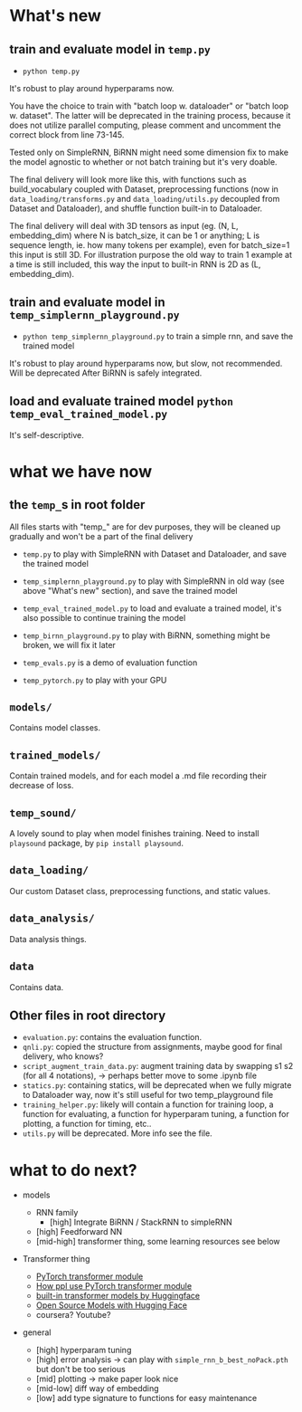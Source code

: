 # What's new

## train and evaluate model in `temp.py`

- `python temp.py`

It's robust to play around hyperparams now.

You have the choice to train with "batch loop w. dataloader" or "batch loop w. dataset". The latter will be deprecated in the training process, because it does not utilize parallel computing, please comment and uncomment the correct block from line 73-145.

Tested only on SimpleRNN, BiRNN might need some dimension fix to make the model agnostic to whether or not batch training but it's very doable.

The final delivery will look more like this, with functions such as build_vocabulary coupled with Dataset, preprocessing functions (now in `data_loading/transforms.py` and `data_loading/utils.py` decoupled from Dataset and Dataloader), and shuffle function built-in to Dataloader.

The final delivery will deal with 3D tensors as input (eg. (N, L, embedding_dim) where N is batch_size, it can be 1 or anything; L is sequence length, ie. how many tokens per example), even for batch_size=1 this input is still 3D. For illustration purpose the old way to train 1 example at a time is still included, this way the input to built-in RNN is 2D as (L, embedding_dim).

## train and evaluate model in `temp_simplernn_playground.py`

- `python temp_simplernn_playground.py` to train a simple rnn, and save the trained model

It's robust to play around hyperparams now, but slow, not recommended. Will be deprecated After BiRNN is safely integrated.

## load and evaluate trained model `python temp_eval_trained_model.py`

It's self-descriptive.

# what we have now

## the `temp_`s in root folder

All files starts with "temp\_" are for dev purposes, they will be cleaned up gradually and won't be a part of the final delivery

- `temp.py` to play with SimpleRNN with Dataset and Dataloader, and save the trained model
- `temp_simplernn_playground.py` to play with SimpleRNN in old way (see above "What's new" section), and save the trained model
- `temp_eval_trained_model.py` to load and evaluate a trained model, it's also possible to continue training the model

- `temp_birnn_playground.py` to play with BiRNN, something might be broken, we will fix it later
- `temp_evals.py` is a demo of evaluation function
- `temp_pytorch.py` to play with your GPU

## `models/`

Contains model classes.

## `trained_models/`

Contain trained models, and for each model a .md file recording their decrease of loss.

## `temp_sound/`

A lovely sound to play when model finishes training.
Need to install `playsound` package, by `pip install playsound`.

## `data_loading/`

Our custom Dataset class, preprocessing functions, and static values.

## `data_analysis/`

Data analysis things.

## `data`

Contains data.

## Other files in root directory

- `evaluation.py`: contains the evaluation function.
- `qnli.py`: copied the structure from assignments, maybe good for final delivery, who knows?
- `script_augment_train_data.py`: augment training data by swapping s1 s2 (for all 4 notations), -> perhaps better move to some .ipynb file
- `statics.py`: containing statics, will be deprecated when we fully migrate to Dataloader way, now it's still useful for two temp_playground file
- `training_helper.py`: likely will contain a function for training loop, a function for evaluating, a function for hyperparam tuning, a function for plotting, a function for timing, etc..
- `utils.py` will be deprecated. More info see the file.

# what to do next?

- models

  - RNN family
    - [high] Integrate BiRNN / StackRNN to simpleRNN
  - [high] Feedforward NN
  - [mid-high] transformer thing, some learning resources see below

- Transformer thing
  - [PyTorch transformer module](https://pytorch.org/docs/stable/generated/torch.nn.Transformer.html)
  - [How ppl use PyTorch transformer module](https://pytorch.org/tutorials/beginner/transformer_tutorial.html)
  - [built-in transformer models by Huggingface](https://pytorch.org/hub/huggingface_pytorch-transformers/)
  - [Open Source Models with Hugging Face](https://learn.deeplearning.ai/courses/open-source-models-hugging-face/lesson/1/introduction)
  - coursera? Youtube?
- general

  - [high] hyperparam tuning
  - [high] error analysis -> can play with `simple_rnn_b_best_noPack.pth` but don't be too serious
  - [mid] plotting -> make paper look nice
  - [mid-low] diff way of embedding
  - [low] add type signature to functions for easy maintenance
